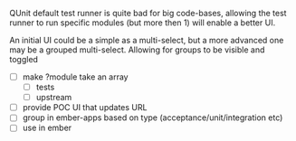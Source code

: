 QUnit default test runner is quite bad for big code-bases, allowing the test
runner to run specific modules (but more then 1) will enable a better UI.

An initial UI could be a simple as a multi-select, but a more advanced one may be a grouped multi-select.
Allowing for groups to be visible and toggled

- [ ] make ?module take an array
  - [ ] tests
  - [ ] upstream

- [ ] provide POC UI that updates URL
- [ ] group in ember-apps based on type (acceptance/unit/integration etc)
- [ ] use in ember
